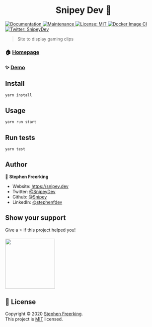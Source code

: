 <h1 align="center">Snipey Dev 👋</h1>
<p align=""center>
  <a href="https://github.com/Snipey/dev#readme" target="_blank">
    <img alt="Documentation" src="https://img.shields.io/badge/documentation-yes-brightgreen.svg" />
  </a>
  <a href="https://github.com/Snipey/dev/graphs/commit-activity" target="_blank">
    <img alt="Maintenance" src="https://img.shields.io/badge/Maintained%3F-yes-green.svg" />
  </a>
  <a href="https://github.com/Snipey/dev/blob/master/LICENSE" target="_blank">
    <img alt="License: MIT" src="https://img.shields.io/github/license/Snipey/clips" />
  </a>
    <a href="https://twitter.com/SnipeyDev" target="_blank">
    <img alt="Docker Image CI" src="https://github.com/Snipey/dev/workflows/Docker%20Image%20CI/badge.svg" />
  </a>
  <a href="https://twitter.com/SnipeyDev" target="_blank">
    <img alt="Twitter: SnipeyDev" src="https://img.shields.io/twitter/follow/SnipeyDev.svg?style=social" />
  </a>
</p>

> Site to display gaming clips 

### 🏠 [Homepage](https://snipey.dev)

### ✨ [Demo](https://snipey.dev)

## Install

```sh
yarn install
```

## Usage

```sh
yarn run start
```

## Run tests

```sh
yarn test
```

## Author

👤 **Stephen Freerking**

* Website: https://snipey.dev
* Twitter: [@SnipeyDev](https://twitter.com/SnipeyDev)
* Github: [@Snipey](https://github.com/Snipey)
* LinkedIn: [@stephenfdev](https://linkedin.com/in/stephenfdev)

## Show your support

Give a ⭐️ if this project helped you!

<a href="https://www.patreon.com/snipeydev">
  <img src="https://c5.patreon.com/external/logo/become_a_patron_button@2x.png" width="160">
</a>

## 📝 License

Copyright © 2020 [Stephen Freerking](https://github.com/Snipey).<br />
This project is [MIT](https://github.com/Snipey/dev/blob/master/LICENSE) licensed.

